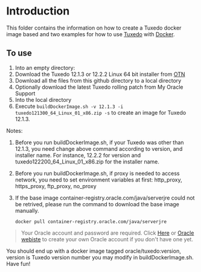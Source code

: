 # Introduction
This folder contains the information on how to create a Tuxedo docker image based and two examples for how to use [Tuxedo](http://oracle.com/tuxedo) with [Docker](https://www.docker.com/).

## To use
1. Into an empty directory:
  1. Download the Tuxedo 12.1.3 or 12.2.2 Linux 64 bit installer from [OTN](http://www.oracle.com/technetwork/middleware/tuxedo/downloads/index.html)
  2. Download all the files from this github directory to a local directory
  3. Optionally download the latest Tuxedo rolling patch from My Oracle Support
2. Into the local directory
3. Execute ``buildDockerImage.sh -v 12.1.3 -i tuxedo121300_64_Linux_01_x86.zip -s`` to create an image for Tuxedo 12.1.3.

Notes:
   1. Before you run buildDockerImage.sh, if your Tuxedo was other than 12.1.3, you need change above command according to version, and installer name. For instance, 12.2.2 for version and tuxedo122200_64_Linux_01_x86.zip for the installer name.
   2. Before you run buildDockerImage.sh, if proxy is needed to access network, you need to set environment variables at first: http_proxy, https_proxy, ftp_proxy, no_proxy
   3. If the base image container-registry.oracle.com/java/serverjre could not be retrived, please run the command to download the base image manually. 
   
      ```docker pull container-registry.oracle.com/java/serverjre```
	  
   >  Your Oracle account and password are required. Click [Here](https://profile.oracle.com/myprofile/account/create-account.jspx) or [Oracle webiste](www.oracle.com) to create your own Oracle account if you don't have one yet.

You should end up with a docker image tagged oracle/tuxedo:version, version is Tuxedo version number you may modify in buildDockerImage.sh.
Have fun!



